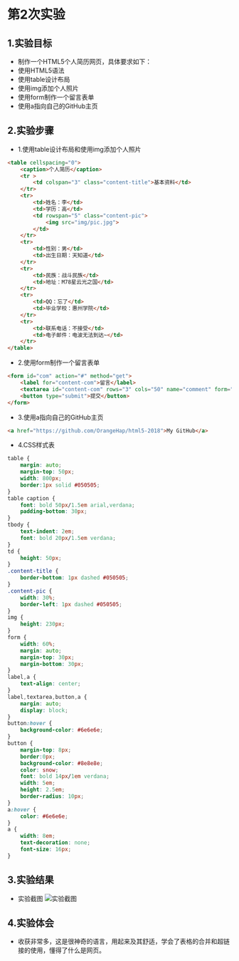 # 第2次实验
 
## 1.实验目标
* 制作一个HTML5个人简历网页，具体要求如下：
* 使用HTML5语法
* 使用table设计布局
* 使用img添加个人照片
* 使用form制作一个留言表单
* 使用a指向自己的GitHub主页  

## 2.实验步骤
* 1.使用table设计布局和使用img添加个人照片
``` html
<table cellspacing="0">
    <caption>个人简历</caption>
    <tr >
        <td colspan="3" class="content-title">基本资料</td>
    </tr>
    <tr>
        <td>姓名：李</td>
        <td>学历：高</td>
        <td rowspan="5" class="content-pic">
            <img src="img/pic.jpg">
        </td>
    </tr>
    <tr>
        <td>性别：男</td>
        <td>出生日期：天知道</td>
    </tr>
    <tr>
        <td>民族：战斗民族</td>
        <td>地址：M78星云光之国</td>
    </tr>
    <tr>
        <td>QQ：忘了</td>
        <td>毕业学校：惠州学院</td>
    </tr>
    <tr>
        <td>联系电话：不接受</td>
        <td>电子邮件：电波无法到达~</td>
    </tr>
</table>
```

* 2.使用form制作一个留言表单
``` html
<form id="com" action="#" method="get">
    <label for="content-com">留言</label>
    <textarea id="content-com" rows="3" cols="50" name="comment" form="com" placeholder="请在此留言"></textarea>
    <button type="submit">提交</button>
</form>
```

* 3.使用a指向自己的GitHub主页 
``` html
<a href="https://github.com/OrangeHap/html5-2018">My GitHub</a>
```

* 4.CSS样式表
``` CSS
table {
    margin: auto;
    margin-top: 50px;
    width: 800px;
    border:1px solid #050505;
}
table caption {
    font: bold 50px/1.5em arial,verdana;
    padding-bottom: 30px;
}
tbody {
    text-indent: 2em;
    font: bold 20px/1.5em verdana;
}
td {
    height: 50px;
}
.content-title {
    border-bottom: 1px dashed #050505;
}
.content-pic {
    width: 30%;
    border-left: 1px dashed #050505;
}
img {
    height: 230px;
}
form {
    width: 60%;
    margin: auto;
    margin-top: 30px;
    margin-bottom: 30px;
}
label,a {
    text-align: center;
}
label,textarea,button,a {
    margin: auto;
    display: block;
}
button:hover {
    background-color: #6e6e6e;
}
button {
    margin-top: 8px;
    border:0px;
    background-color: #8e8e8e;
    color: snow;
    font: bold 14px/1em verdana;
    width: 5em;
    height: 2.5em;
    border-radius: 10px;
}
a:hover {
    color: #6e6e6e;
}
a {
    width: 8em;
    text-decoration: none;
    font-size: 16px;
}
```

## 3.实验结果
* 实验截图
![实验截图](https://github.com/OrangeHap/html5-2018/blob/master/1614080902329/Report/img/lab2_1.jpg)

## 4.实验体会 

* 收获非常多，这是很神奇的语言，用起来及其舒适，学会了表格的合并和超链接的使用，懂得了什么是网页。